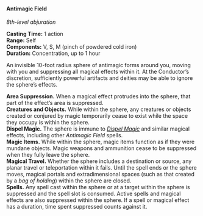 #### Antimagic Field
<!-- markdownlint-disable link-image-reference-definitions -->
[_metadata_:spell_name]:- "Antimagic Field"
[_metadata_:spell_level]:- "8"
[_metadata_:spell_school]:- "abjuration"
[_metadata_:ritual]:- "false"
[_metadata_:casting_time_amount]:- "1"
[_metadata_:casting_time_unit]:- "action"
[_metadata_:range]:- "10-foot radius sphere"
[_metadata_:target]:- "Self"
[_metadata_:components_verbal]:- "true"
[_metadata_:components_somatic]:- "true"
[_metadata_:components_material]:- "true"
[_metadata_:components_material_description]:- "pinch of powdered cold iron"
[_metadata_:duration]:- "1 hour"
[_metadata_:concentration]:- "true"
[_metadata_:compared_to_wotc_srd_5.1]:- "mechanics_same_wording_different"
[_metadata_:compared_to_a5e_srd]:- "mechanics_same_wording_different"
<!-- markdownlint-disable-next-line no-emphasis-as-heading -->
_8th-level abjuration_

**Casting Time:** 1 action \
**Range:** Self \
**Components:** V, S, M (pinch of powdered cold iron) \
**Duration:** Concentration, up to 1 hour

An invisible 10-foot radius sphere of antimagic forms around you, moving with you and suppressing all magical effects within it.
At the Conductor’s discretion, sufficiently powerful artifacts and deities may be able to ignore the sphere’s effects.

**Area Suppression.**
When a magical effect protrudes into the sphere, that part of the effect’s area is suppressed.
\
**Creatures and Objects.**
While within the sphere, any creatures or objects created or conjured by magic temporarily cease to exist while the space they occupy is within the sphere.
\
**Dispel Magic.**
The sphere is immune to _[<span class="spell">Dispel Magic</span>](#Dispel_Magic_dispel_magic)_ and similar magical effects, including other _<span class="spell">Antimagic Field</span>_ spells.
\
**Magic Items.**
While within the sphere, magic items function as if they were mundane objects.
Magic weapons and ammunition cease to be suppressed when they fully leave the sphere.
\
**Magical Travel.**
Whether the sphere includes a destination or source, any planar travel or teleportation within it fails.
Until the spell ends or the sphere moves, magical portals and extradimensional spaces (such as that created by a _<span class="item item-Bag_of_Holding_bag_of_holding">bag of holding</span>_) within the sphere are closed.
\
**Spells.**
Any spell cast within the sphere or at a target within the sphere is suppressed and the spell slot is consumed.
Active spells and magical effects are also suppressed within the sphere.
If a spell or magical effect has a duration, time spent suppressed counts against it.
